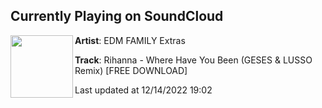 ## Currently Playing on SoundCloud

[<img align="left" width="100" src="https://i1.sndcdn.com/artworks-QcGi6E7UPg6jO9RW-mokqWg-t500x500.jpg">](https://soundcloud.com/edmfamilyextras/rihanna-where-have-you-been-geses-lusso-remix-free-download)

**Artist**: EDM FAMILY Extras 

**Track**: Rihanna - Where Have You Been (GESES & LUSSO Remix) [FREE DOWNLOAD]

Last updated at 12/14/2022 19:02
